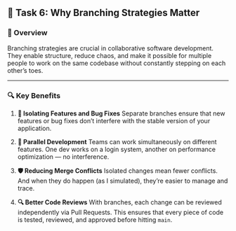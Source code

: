 ## 🧠 Task 6: Why Branching Strategies Matter

### 📌 Overview

Branching strategies are crucial in collaborative software development. They enable structure, reduce chaos, and make it possible for multiple people to work on the same codebase without constantly stepping on each other’s toes.

---

### 🔍 Key Benefits

1. **🧪 Isolating Features and Bug Fixes**
   Separate branches ensure that new features or bug fixes don’t interfere with the stable version of your application.

2. **🚀 Parallel Development**
   Teams can work simultaneously on different features. One dev works on a login system, another on performance optimization — no interference.

3. **🛡️ Reducing Merge Conflicts**
   Isolated changes mean fewer conflicts. And when they do happen (as I simulated), they’re easier to manage and trace.

4. **🔍 Better Code Reviews**
   With branches, each change can be reviewed independently via Pull Requests. This ensures that every piece of code is tested, reviewed, and approved before hitting `main`.
